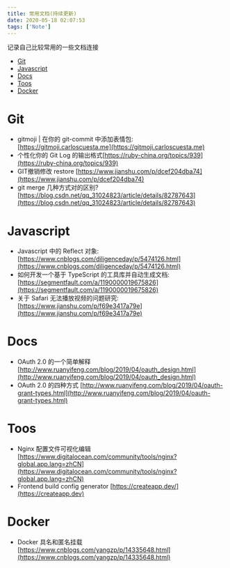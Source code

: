 ```yaml
---
title: 常用文档(持续更新)
date: 2020-05-18 02:07:53
tags: ['Note']
---
```


记录自己比较常用的一些文档连接

<!-- more -->

<!-- TOC -->

- [Git](#git)
- [Javascript](#javascript)
- [Docs](#docs)
- [Toos](#toos)
- [Docker](#docker)

# Git

- gitmoji | 在你的 git-commit 中添加表情包:[https://gitmoji.carloscuesta.me](https://gitmoji.carloscuesta.me)
- 个性化你的 Git Log 的输出格式[https://ruby-china.org/topics/939](https://ruby-china.org/topics/939)
- GIT撤销修改 restore [https://www.jianshu.com/p/dcef204dba74](https://www.jianshu.com/p/dcef204dba74)
- git merge 几种方式对的区别? [https://blog.csdn.net/qq_31024823/article/details/82787643](https://blog.csdn.net/qq_31024823/article/details/82787643)

# Javascript

- Javascript 中的 Reflect 对象: [https://www.cnblogs.com/diligenceday/p/5474126.html](https://www.cnblogs.com/diligenceday/p/5474126.html)
- 如何开发一个基于 TypeScript 的工具库并自动生成文档: [https://segmentfault.com/a/1190000019675826](https://segmentfault.com/a/1190000019675826)
- 关于 Safari 无法播放视频的问题研究:[https://www.jianshu.com/p/f69e3417a79e](https://www.jianshu.com/p/f69e3417a79e)

# Docs

- OAuth 2.0 的一个简单解释 [http://www.ruanyifeng.com/blog/2019/04/oauth_design.html](http://www.ruanyifeng.com/blog/2019/04/oauth_design.html)
- OAuth 2.0 的四种方式 [http://www.ruanyifeng.com/blog/2019/04/oauth-grant-types.html](http://www.ruanyifeng.com/blog/2019/04/oauth-grant-types.html)

# Toos

- Nginx 配置文件可视化编辑 [https://www.digitalocean.com/community/tools/nginx?global.app.lang=zhCN](https://www.digitalocean.com/community/tools/nginx?global.app.lang=zhCN)
- Frontend build config generator [https://createapp.dev/](https://createapp.dev)

# Docker
- Docker 具名和匿名挂载 [https://www.cnblogs.com/yangzp/p/14335648.html](https://www.cnblogs.com/yangzp/p/14335648.html)
